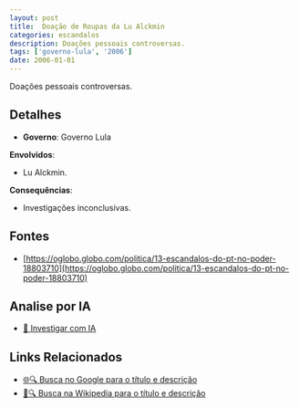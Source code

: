 ```yaml
---
layout: post
title:  Doação de Roupas da Lu Alckmin
categories: escandalos
description: Doações pessoais controversas.
tags: ['governo-lula', '2006']
date: 2006-01-01
---
```


Doações pessoais controversas.

## Detalhes
- **Governo**: Governo Lula

**Envolvidos**:
- Lu Alckmin.


**Consequências**:
- Investigações inconclusivas.


## Fontes
- [https://oglobo.globo.com/politica/13-escandalos-do-pt-no-poder-18803710](https://oglobo.globo.com/politica/13-escandalos-do-pt-no-poder-18803710)


## Analise por IA
- [🤖 Investigar com IA](https://www.perplexity.ai/search?q=Doa%C3%A7%C3%A3o%20de%20Roupas%20da%20Lu%20Alckmin%20Doa%C3%A7%C3%B5es%20pessoais%20controversas.%20Governo%20Lula)

## Links Relacionados
- [🌐🔍 Busca no Google para o título e descrição](https://www.google.com/search?q=Doa%C3%A7%C3%A3o%20de%20Roupas%20da%20Lu%20Alckmin%20Doa%C3%A7%C3%B5es%20pessoais%20controversas.%20Governo%20Lula)
- [📖🔍 Busca na Wikipedia para o título e descrição](https://pt.wikipedia.org/w/index.php?search=Doa%C3%A7%C3%A3o%20de%20Roupas%20da%20Lu%20Alckmin%20Doa%C3%A7%C3%B5es%20pessoais%20controversas.%20Governo%20Lula)

